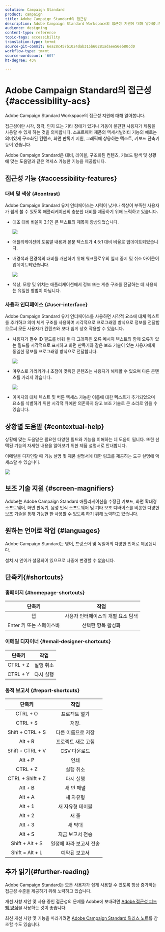 ```yaml
---
solution: Campaign Standard
product: campaign
title: Adobe Campaign Standard의 접근성
description: Adobe Campaign Standard Workspace의 접근성 지원에 대해 알아봅니다.
audience: designing
content-type: reference
topic-tags: accessibility
translation-type: tm+mt
source-git-commit: 6ea28c457b1024dab315b60281adaee56eb80cd0
workflow-type: tm+mt
source-wordcount: '607'
ht-degree: 45%

---
```



# Adobe Campaign Standard의 접근성 {#accessibility-acs}

Adobe Campaign Standard Workspace의 접근성 지원에 대해 알아봅니다.

접근성이란 시각, 청각, 인지 또는 기타 장애가 있거나 거동이 불편한 사용자가 제품을 사용할 수 있게 하는 것을 의미합니다. 소프트웨어 제품의 액세서빌러티 기능의 예로는 의미있게 구조화된 컨텐츠, 화면 판독기 지원, 그래픽에 상응하는 텍스트, 키보드 단축키 등이 있습니다.

Adobe Campaign Standard은 대비, 레이블, 구조화된 컨텐츠, 키보드 탐색 및 상황에 맞는 도움말과 같은 액세스 가능한 기능을 제공합니다.

## 접근성 기능 {#accessibility-features}

### 대비 및 색상 {#contrast}

Adobe Campaign Standard 유저 인터페이스는 시력이 낮거나 색상이 부족한 사용자가 쉽게 볼 수 있도록 애플리케이션의 충분한 대비를 제공하기 위해 노력하고 있습니다.

* 대조 대비 비율이 3:1인 큰 텍스트와 제목이 향상되었습니다.

   ![](assets/accessibility_2.png)

* 애플리케이션의 도움말 내용과 본문 텍스트가 4.5:1 대비 비율로 업데이트되었습니다.

* 배경색과 전경색의 대비를 개선하기 위해 워크플로우의 일시 중지 및 취소 아이콘이 업데이트되었습니다.

   ![](assets/accessibility_1.png)

* 색상, 모양 및 위치는 애플리케이션에서 정보 또는 계층 구조를 전달하는 데 사용되는 유일한 방법이 아닙니다.

### 사용자 인터페이스 {#user-interface}

Adobe Campaign Standard 유저 인터페이스를 사용하면 시각적 요소에 대체 텍스트를 추가하고 의미 체계 구조를 사용하여 시각적으로 프로그래밍 방식으로 정보를 전달함으로써 모든 사용자가 컨텐츠와 보다 쉽게 상호 작용할 수 있습니다.

* 사용자가 필수 ID 필드를 비워 둘 때 그래픽은 오류 메시지 텍스트와 함께 오류가 있는 필드를 시각적으로 표시하고 화면 판독기와 같은 보조 기술이 있는 사용자에게 동일한 정보를 프로그래밍 방식으로 전달합니다.

   ![](assets/accessibility_3.png)

* 마우스로 가리키거나 초점이 맞춰진 콘텐츠는 사용자가 해제할 수 있으며 다른 콘텐츠를 가리지 않습니다.

   ![](assets/accessibility_4.png)

* 이미지의 대체 텍스트 및 버튼 액세스 가능한 이름에 대한 텍스트가 추가되었으며 요소를 식별하기 위한 시각적 큐에만 의존하지 않고 보조 기술로 큰 소리로 읽을 수 있습니다.

<!--
### Create responsive resize for multiple devices {#resize-devices}

When designing for multiple devices and platforms, it's important to create a seamless experience for screen sizes across mobile and desktop resolutions.

Adobe Campaign Standard allows you to design and test emails and push notifications on different devices such as: iPhone, Android devices, iPad, Android tablet and desktop.

![](assets/accessibility_6.png)
-->

## 상황별 도움말 {#contextual-help}

상황에 맞는 도움말은 필요한 다양한 필드와 기능을 이해하는 데 도움이 됩니다. 또한 선택된 기능의 자세한 내용을 알아보기 위한 제품 설명서로 안내합니다.

이메일을 디자인할 때 기능 설명 및 제품 설명서에 대한 링크를 제공하는 도구 설명에 액세스할 수 있습니다.

![](assets/accessibility_7.png)

## 보조 기술 지원 {#screen-magnifiers}

Adobe는 Adobe Campaign Standard 애플리케이션을 수정된 키보드, 화면 확대경 소프트웨어, 화면 판독기, 음성 인식 소프트웨어 및 기타 보조 디바이스를 비롯한 다양한 보조 기술을 통해 가능한 한 사용할 수 있도록 하기 위해 노력하고 있습니다.

## 원하는 언어로 작업 {#languages}

Adobe Campaign Standard는 영어, 프랑스어 및 독일어의 다양한 언어로 제공됩니다.

설치 시 언어가 설정되어 있으므로 나중에 변경할 수 없습니다.

## 단축키{#shortcuts}

### 홈페이지 {#homepage-shortcuts}

| 단축키 | 작업 |
|:-:|:-:|
| 탭 | 사용자 인터페이스의 개별 요소 탐색 |
| Enter 키 또는 스페이스바 | 선택한 항목 활성화 |

### 이메일 디자이너 {#email-designer-shortcuts}

| 단축키 | 작업 |
|:-:|:-:|
| CTRL + Z | 실행 취소 |
| CTRL + Y | 다시 실행 |

### 동적 보고서 {#report-shortcuts}

| 단축키 | 작업 |
|:-:|:-:|
| CTRL + O | 프로젝트 열기 |
| CTRL + S | 저장. |
| Shift + CTRL + S | 다른 이름으로 저장 |
| Alt + R | 프로젝트 새로 고침 |
| Shift + CTRL + V | CSV 다운로드 |
| Alt + P | 인쇄 |
| CTRL + Z | 실행 취소 |
| CTRL + Shift + Z | 다시 실행 |
| Alt + B | 새 빈 패널 |
| Alt + A | 새 자유형 |
| Alt + 1 | 새 자유형 테이블 |
| Alt + 2 | 새 줄 |
| Alt + 3 | 새 막대 |
| Alt + S | 지금 보고서 전송 |
| Shift + Alt + S | 일정에 따라 보고서 전송 |
| Shift = Alt + L | 예약된 보고서 |

## 추가 읽기{#further-reading}

Adobe Campaign Standard는 모든 사용자가 쉽게 사용할 수 있도록 항상 증가하는 접근성 수준을 제공하기 위해 노력하고 있습니다.

개선 사항 제안 및 사용 중인 접근성의 문제를 Adobe에 보내려면 [Adobe 접근성 피드백 양식](https://www.adobe.com/accessibility/feedback.html)을 사용하는 것이 좋습니다.

최신 개선 사항 및 기능을 따라가려면 [Adobe Campaign Standard 릴리스 노트](https://experienceleague.adobe.com/docs/campaign-standard/using/release-notes/release-notes.html?lang=ko#release-notes)를 참조할 수도 있습니다.
